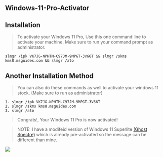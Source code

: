 ## Windows-11-Pro-Activator

## Installation

> To activate your Windows 11 Pro, Use this one command line to activate your machine. Make sure to run your command prompt as administrator.

```
slmgr /ipk VK7JG-NPHTM-C97JM-9MPGT-3V66T && slmgr /skms kms8.msguides.com && slmgr /ato
```

## Another Installation Method

> You can also do these commands as well to activate your windows 11 stock. (Make sure to run as administrator)

```
1. slmgr /ipk VK7JG-NPHTM-C97JM-9MPGT-3V66T
2. slmgr /skms kms8.msguides.com
3. slmgr /ato
```

> Congrats!, Your Windows 11 Pro is now activated!




> NOTE: I have a modifeid version of Windows 11 Superlite [(Ghost Spectre)](https://www.youtube.com/watch?v=nJ418uicpk8) which is already pre-activated so the message can be different than mine.

![](https://cdn.has-cool.pics/9aTjPXz2aWTPz3xT0qhc1gP0fo.png)
